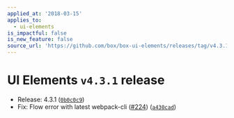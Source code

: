```yaml
---
applied_at: '2018-03-15'
applies_to:
  - ui-elements
is_impactful: false
is_new_feature: false
source_url: 'https://github.com/box/box-ui-elements/releases/tag/v4.3.1'
---
```


# UI Elements `v4.3.1` release


* Release: 4.3.1 ([`0b0c0c9`](https://github.com/box/box-ui-elements/commit[`0b0c0c9`](https://github.com/box/box-ui-elements/commit/0b0c0c9)))
* Fix: Flow error with latest webpack-cli ([#224](https://github.com/box/box-ui-elements/pull/224)) ([`a430cad`](https://github.com/box/box-ui-elements/commit[`a430cad`](https://github.com/box/box-ui-elements/commit/a430cad)))



